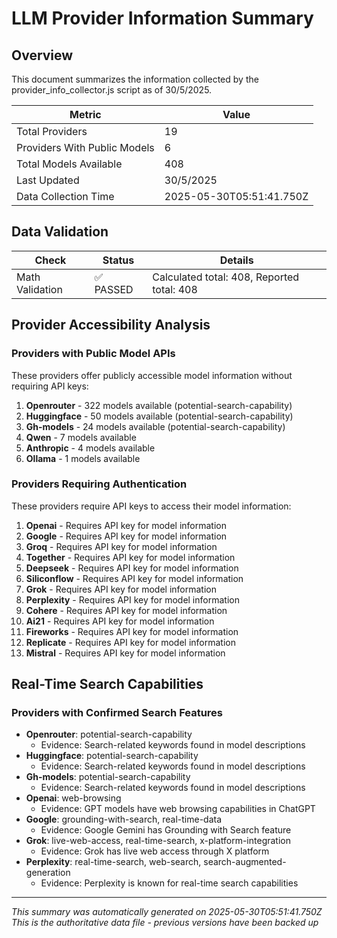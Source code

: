 # LLM Provider Information Summary

## Overview

This document summarizes the information collected by the provider_info_collector.js script as of 30/5/2025.

| Metric | Value |
|--------|-------|
| Total Providers | 19 |
| Providers With Public Models | 6 |
| Total Models Available | 408 |
| Last Updated | 30/5/2025 |
| Data Collection Time | 2025-05-30T05:51:41.750Z |

## Data Validation

| Check | Status | Details |
|-------|--------|---------|
| Math Validation | ✅ PASSED | Calculated total: 408, Reported total: 408 |

## Provider Accessibility Analysis

### Providers with Public Model APIs

These providers offer publicly accessible model information without requiring API keys:

1. **Openrouter** - 322 models available (potential-search-capability)
2. **Huggingface** - 50 models available (potential-search-capability)
3. **Gh-models** - 24 models available (potential-search-capability)
4. **Qwen** - 7 models available
5. **Anthropic** - 4 models available
6. **Ollama** - 1 models available

### Providers Requiring Authentication

These providers require API keys to access their model information:

1. **Openai** - Requires API key for model information
2. **Google** - Requires API key for model information
3. **Groq** - Requires API key for model information
4. **Together** - Requires API key for model information
5. **Deepseek** - Requires API key for model information
6. **Siliconflow** - Requires API key for model information
7. **Grok** - Requires API key for model information
8. **Perplexity** - Requires API key for model information
9. **Cohere** - Requires API key for model information
10. **Ai21** - Requires API key for model information
11. **Fireworks** - Requires API key for model information
12. **Replicate** - Requires API key for model information
13. **Mistral** - Requires API key for model information

## Real-Time Search Capabilities

### Providers with Confirmed Search Features

- **Openrouter**: potential-search-capability
  - Evidence: Search-related keywords found in model descriptions
- **Huggingface**: potential-search-capability
  - Evidence: Search-related keywords found in model descriptions
- **Gh-models**: potential-search-capability
  - Evidence: Search-related keywords found in model descriptions
- **Openai**: web-browsing
  - Evidence: GPT models have web browsing capabilities in ChatGPT
- **Google**: grounding-with-search, real-time-data
  - Evidence: Google Gemini has Grounding with Search feature
- **Grok**: live-web-access, real-time-search, x-platform-integration
  - Evidence: Grok has live web access through X platform
- **Perplexity**: real-time-search, web-search, search-augmented-generation
  - Evidence: Perplexity is known for real-time search capabilities

---

*This summary was automatically generated on 2025-05-30T05:51:41.750Z*
*This is the authoritative data file - previous versions have been backed up*
